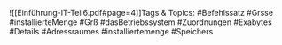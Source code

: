 
![[Einführung-IT-Teil6.pdf#page=4]]Tags & Topics:
   #Befehlssatz
   #Grsse
   #installierteMenge
   #Grß
   #dasBetriebssystem
   #Zuordnungen
   #Exabytes
   #Details
   #Adressraumes
   #installiertemenge
   #Speichers